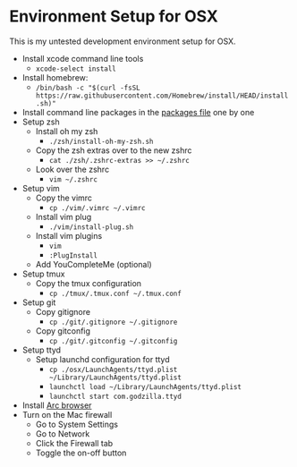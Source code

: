 # Environment Setup for OSX

This is my untested development environment setup for OSX.

 - Install xcode command line tools
   - `xcode-select install`
 - Install homebrew:
   - `/bin/bash -c "$(curl -fsSL https://raw.githubusercontent.com/Homebrew/install/HEAD/install.sh)"`
 - Install command line packages in the [packages file](os-packages) one by one
 - Setup zsh
   - Install oh my zsh
     - `./zsh/install-oh-my-zsh.sh`
   - Copy the zsh extras over to the new zshrc
     - `cat ./zsh/.zshrc-extras >> ~/.zshrc`
   - Look over the zshrc
     - `vim ~/.zshrc`
 - Setup vim
   - Copy the vimrc
     - `cp ./vim/.vimrc ~/.vimrc`
   - Install vim plug
     - `./vim/install-plug.sh`
   - Install vim plugins
     - `vim`
     - `:PlugInstall`
   - Add YouCompleteMe (optional)
 - Setup tmux
   - Copy the tmux configuration
     - `cp ./tmux/.tmux.conf ~/.tmux.conf`
 - Setup git
   - Copy gitignore
     - `cp ./git/.gitignore ~/.gitignore`
   - Copy gitconfig
     - `cp ./git/.gitconfig ~/.gitconfig`
 - Setup ttyd
   - Setup launchd configuration for ttyd
     - `cp ./osx/LaunchAgents/ttyd.plist ~/Library/LaunchAgents/ttyd.plist`
     - `launchctl load ~/Library/LaunchAgents/ttyd.plist`
     - `launchctl start com.godzilla.ttyd`
 - Install [Arc browser](https://arc.net/)
 - Turn on the Mac firewall
   - Go to System Settings
   - Go to Network
   - Click the Firewall tab
   - Toggle the on-off button
